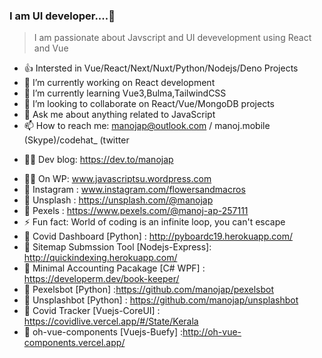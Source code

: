 ### I am UI developer....👋

> I am passionate about Javscript and UI devevelopment using React and Vue
<!--
**manojap/manojap** is a ✨ _special_ ✨ repository because its `README.md` (this file) appears on your GitHub profile.

Here are some ideas to get you started:
-->
   

- 👍 Intersted in Vue/React/Next/Nuxt/Python/Nodejs/Deno Projects
- 🔭 I’m currently working on React development
- 🌱 I’m currently learning Vue3,Bulma,TailwindCSS
- 👯 I’m looking to collaborate on React/Vue/MongoDB projects
- 💬 Ask me about anything related to JavaScript
- 📫 How to reach me: manojap@outlook.com / manoj.mobile (Skype)/codehat_ (twitter
* 🐱‍🚀 Dev blog: https://dev.to/manojap
- 🐱‍🚀 On WP: www.javascriptsu.wordpress.com
- 🤳 Instagram : www.instagram.com/flowersandmacros
- 🌹  Unsplash : https://unsplash.com/@manojap
- 🌹  Pexels : https://www.pexels.com/@manoj-ap-257111
- ⚡ Fun fact: World of coding is an infinite loop, you can't escape
- 🌹  Covid Dashboard [Python] : http://pyboardc19.herokuapp.com/
- 🌹  Sitemap Submssion Tool [Nodejs-Express]: http://quickindexing.herokuapp.com/
- 🌹  Minimal Accounting Pacakage [C# WPF] : https://developerm.dev/book-keeper/
- 🌹  Pexelsbot [Python] :https://github.com/manojap/pexelsbot
- 🌹  Unsplashbot [Python] : https://github.com/manojap/unsplashbot
- 🌹  Covid Tracker [Vuejs-CoreUI] : https://covidlive.vercel.app/#/State/Kerala
- 🌹  oh-vue-components [Vuejs-Buefy] :http://oh-vue-components.vercel.app/



